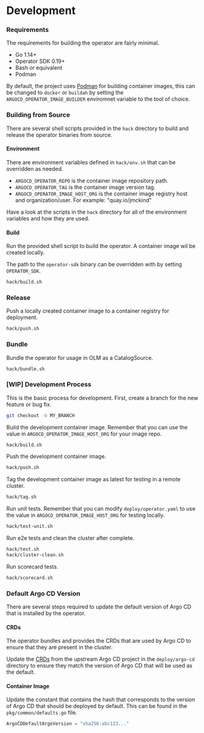 
# Development

### Requirements

The requirements for building the operator are fairly minimal.

 * Go 1.14+
 * Operator SDK 0.19+
 * Bash or equivalent 
 * Podman

By default, the project uses [Podman][podman_link] for building container images, this can be changed to `docker` or `buildah` by setting the `ARGOCD_OPERATOR_IMAGE_BUILDER` enviromnet variable to the tool of choice.

### Building from Source

There are several shell scripts provided in the `hack` directory to build and release the operator binaries from source.

#### Environment

There are environment variables defined in `hack/env.sh` that can be overridden as needed.

 * `ARGOCD_OPERATOR_REPO` is the container image repository path.
 * `ARGOCD_OPERATOR_TAG` is the container image version tag.
 * `ARGOCD_OPERATOR_IMAGE_HOST_ORG` is the container image registry host and organization/user. For example: "quay.io/jmckind"

Have a look at the scripts in the `hack` directory for all of the environment variables and how they are used.

#### Build

Run the provided shell script to build the operator. A container image wil be created locally.

The path to the `operator-sdk` binary can be overridden with by setting `OPERATOR_SDK`.

``` bash
hack/build.sh
```

### Release

Push a locally created container image to a container registry for deployment.

``` bash
hack/push.sh
```

### Bundle

Bundle the operator for usage in OLM as a CatalogSource.

``` bash
hack/bundle.sh
```

### [WIP] Development Process

This is the basic process for development. First, create a branch for the new feature or bug fix.

``` bash
git checkout -b MY_BRANCH
```

Build the development container image. Remember that you can use the value in `ARGOCD_OPERATOR_IMAGE_HOST_ORG` for your image repo.

``` bash
hack/build.sh
```

Push the development container image.

``` bash
hack/push.sh
```

Tag the development container image as latest for testing in a remote cluster.

``` bash
hack/tag.sh
```

Run unit tests. Remember that you can modify `deploy/operator.yaml` to use the value in `ARGOCD_OPERATOR_IMAGE_HOST_ORG` for testing locally.

``` bash
hack/test-unit.sh
```

Run e2e tests and clean the cluster after complete.

``` bash
hack/test.sh
hack/cluster-clean.sh
```

Run scorecard tests.

``` bash
hack/scorecard.sh
```

### Default Argo CD Version

There are several steps required to update the default version of Argo CD that is installed by the operator.

#### CRDs

The operator bundles and provides the CRDs that are used by Argo CD to ensure that they are present in the cluster.

Update the [CRDs][argocd_upstream_crds] from the upstream Argo CD project in the `deploy/argo-cd` directory to ensure they match the version of Argo CD that will be used as the default.

[podman_link]:https://podman.io
[argocd_upstream_crds]:https://github.com/argoproj/argo-cd/tree/master/manifests/crds

#### Container Image

Update the constant that contains the hash that corresponds to the version of Argo CD that should be deployed by default. This can be found in the `pkg/common/defaults.go` file.

```go
ArgoCDDefaultArgoVersion = "sha256:abc123..."
```
